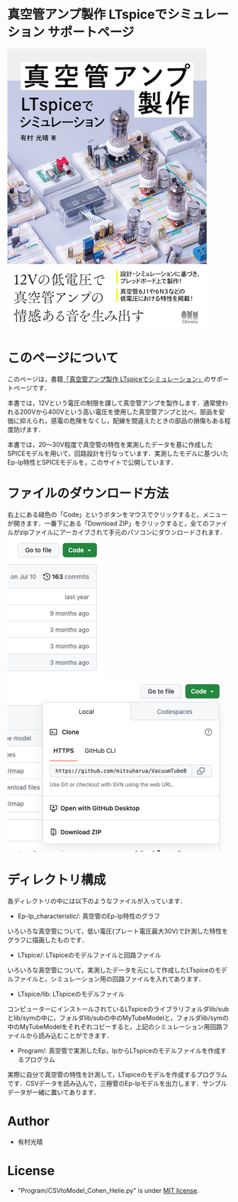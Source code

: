 # 真空管アンプ製作 LTspiceでシミュレーション サポートページ
<img src="https://github.com/mitsuharua/VacuumTubeBook/blob/main/book_cover.png" title="Vacuum Tube BOOK" width="450" height="635">

# このページについて

このページは，書籍<a href="https://www.ohmsha.co.jp/book/9784274228780/" target="_blank">「真空管アンプ製作 LTspiceでシミュレーション」</a>のサポートページです．

本書では，12Vという電圧の制限を課して真空管アンプを製作します．通常使われる200Vから400Vという高い電圧を使用した真空管アンプと比べ，部品を安価に抑えられ，感電の危険をなくし，配線を間違えたときの部品の損傷もある程度防げます．

本書では，20〜30V程度で真空管の特性を実測したデータを基に作成したSPICEモデルを用いて，回路設計を行なっています．実測したモデルに基づいたEp-Ip特性とSPICEモデルを，このサイトで公開しています．

# ファイルのダウンロード方法

右上にある緑色の「Code」というボタンをマウスでクリックすると，メニューが開きます．一番下にある「Download ZIP」をクリックすると，全てのファイルがzipファイルにアーカイブされて手元のパソコンにダウンロードされます．
<img src="https://github.com/mitsuharua/VacuumTubeBook/blob/main/download1.png" title="Download 1">
<img src="https://github.com/mitsuharua/VacuumTubeBook/blob/main/download2.png" title="Download 2">

# ディレクトリ構成

各ディレクトリの中には以下のようなファイルが入っています．

* Ep-Ip_characteristic/: 真空管のEp-Ip特性のグラフ

いろいろな真空管について，低い電圧(プレート電圧最大30V)で計測した特性をグラフに描画したものです．

* LTspice/: LTspiceのモデルファイルと回路ファイル

いろいろな真空管について，実測したデータを元にして作成したLTspiceのモデルファイルと，シミュレーション用の回路ファイルを入れてあります．

* LTspice/lib: LTspiceのモデルファイル

コンピューターにインストールされているLTspiceのライブラリフォルダlib/subとlib/symの中に，フォルダlib/subの中のMyTubeModelと，フォルダlib/symの中のMyTubeModelをそれぞれコピーすると，上記のシミュレーション用回路ファイルから読み込むことができます．

* Program/: 真空管で実測したEp，IpからLTspiceのモデルファイルを作成するプログラム

実際に自分で真空管の特性を計測して，LTspiceのモデルを作成するプログラムです．CSVデータを読み込んで，三極管のEp-Ipモデルを出力します．サンプルデータが一緒に置いてあります．

# Author

* 有村光晴

# License

* "Program/CSVtoModel_Cohen_Helie.py" is under [MIT license](https://en.wikipedia.org/wiki/MIT_License).
